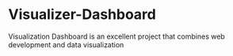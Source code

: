 # Visualizer-Dashboard
Visualization Dashboard is an excellent project that combines web development and data visualization
